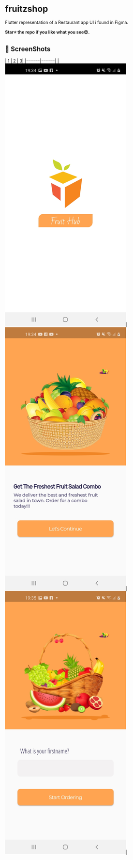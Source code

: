 # fruitzshop

Flutter representation of a Restaurant app UI i found in Figma.

**Star⭐ the repo if you like what you see😉.**

## 📸 ScreenShots

| 1 | 2 | 3|
|-------|-------|
|<img src="githubFruit/splashScreen.jpg" width="400">|<img src="githubFruit/description.jpg" width="400">|<img src="githubFruit/first_name.jpg" width="400">|
